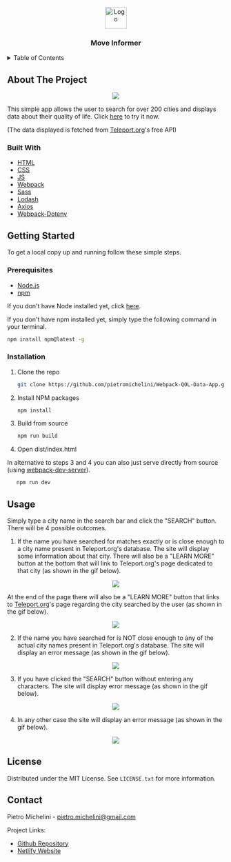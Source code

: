 <!-- PROJECT LOGO -->
<div align="center">
  <a href="https://github.com/github_username/repo_name">
    <img src="src/assets/img/favicon.ico" alt="Logo" width="50" height="50">
  </a>
<h3 align="center">Move Informer</h3>
</div>


<!-- TABLE OF CONTENTS -->
<details>
  <summary>Table of Contents</summary>
  <ol>
    <li>
      <a href="#about-the-project">About The Project</a>
      <ul>
        <li><a href="#built-with">Built With</a></li>
      </ul>
    </li>
    <li>
      <a href="#getting-started">Getting Started</a>
      <ul>
        <li><a href="#prerequisites">Prerequisites</a></li>
        <li><a href="#installation">Installation</a></li>
      </ul>
    </li>
    <li><a href="#usage">Usage</a></li>
    <li><a href="#license">License</a></li>
    <li><a href="#contact">Contact</a></li>
  </ol>
</details>

<!-- ABOUT THE PROJECT -->
## About The Project

<p align="center"><img src="https://user-images.githubusercontent.com/95065307/171333043-8dba40bc-6440-433f-83f2-aa500173c318.gif" /></p>

This simple app allows the user to search for over 200 cities and displays data about their quality of life.
Click [here](https://fascinating-pie-7a403c.netlify.app/) to try it now.

(The data displayed is fetched from [Teleport.org](https://developers.teleport.org/api/)'s free API)


### Built With
* [HTML](https://en.wikipedia.org/wiki/HTML)
* [CSS](https://en.wikipedia.org/wiki/CSS)
* [JS](https://en.wikipedia.org/wiki/JavaScript)
* [Webpack](https://webpack.js.org)
* [Sass](https://sass-lang.com/)
* [Lodash](https://lodash.com)
* [Axios](https://axios-http.com/)
* [Webpack-Dotenv](https://www.npmjs.com/package/dotenv-webpack)

<!-- GETTING STARTED -->
## Getting Started

To get a local copy up and running follow these simple steps.

### Prerequisites

* [Node.js](https://nodejs.org/en/)
* [npm](https://docs.npmjs.com/downloading-and-installing-node-js-and-npm)

If you don't have Node installed yet, click [here](https://nodejs.org/en/).

If you don't have npm installed yet, simply type the following command in your terminal.


  ```sh
  npm install npm@latest -g
  ```

### Installation

1. Clone the repo
   ```sh
   git clone https://github.com/pietromichelini/Webpack-QOL-Data-App.git
   ```
2. Install NPM packages
   ```sh
   npm install
   ```
3. Build from source 
   ```sh
   npm run build
   ```
4. Open dist/index.html 

In alternative to steps 3 and 4 you can also just serve directly from source (using [webpack-dev-server](https://webpack.js.org/configuration/dev-server/)).
```sh
   npm run dev
   ```
   
## Usage

Simply type a city name in the search bar and click the "SEARCH" button. There will be 4 possible outcomes.

1. If the name you have searched for matches exactly or is close enough to a city name present in Teleport.org's database. The site will display some information about that city. There will also be a "LEARN MORE" button at the bottom that will link to Teleport.org's page dedicated to that city (as shown in the gif below).

<p align="center"><img src="https://user-images.githubusercontent.com/95065307/171222921-88c37db1-877f-449a-b5f6-92974d3376f7.gif" /></p>

At the end of the page there will also be a "LEARN MORE" button that links to [Teleport.org](https://developers.teleport.org/api/)'s page regarding the city searched by the user (as shown in the gif below).

<p align="center"><img src="https://user-images.githubusercontent.com/95065307/171333821-0d6a64ba-2854-46ec-9efe-ab10865d0595.gif" /></p>

2. If the name you have searched for is NOT close enough to any of the actual city names present in Teleport.org's database. The site will display an error message (as shown in the gif below).

<p align="center"><img src="https://user-images.githubusercontent.com/95065307/171223535-2dfd26dd-3a15-4883-b74d-b363d74872fe.gif" /></p>

3. If you have clicked the "SEARCH" button without entering any characters. The site will display error message (as shown in the gif below).

<p align="center"><img src="https://user-images.githubusercontent.com/95065307/171325223-944930d0-9e86-40f7-828c-f4a98828bed0.gif" /></p>

4. In any other case the site will display an error message (as shown in the gif below).

<p align="center"><img src="https://user-images.githubusercontent.com/95065307/171325244-d85c37f3-8604-4acb-80b2-1c3da43dfa19.gif" /></p>

<!-- LICENSE -->
## License

Distributed under the MIT License. See `LICENSE.txt` for more information.

<!-- CONTACT -->
## Contact

Pietro Michelini - pietro.michelini@gmail.com

Project Links: 
- [Github Repository](https://github.com/github_username/repo_name)
- [Netlify Website](https://fascinating-pie-7a403c.netlify.app/)
